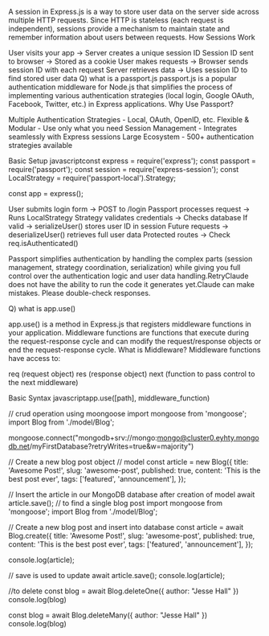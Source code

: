 A session in Express.js is a way to store user data on the server side across multiple HTTP requests. Since HTTP is stateless (each request is independent), sessions provide a mechanism to maintain state and remember information about users between requests.
How Sessions Work

User visits your app → Server creates a unique session ID
Session ID sent to browser → Stored as a cookie
User makes requests → Browser sends session ID with each request
Server retrieves data → Uses session ID to find stored user data
Q) what is a passport.js 
passport.js is a popular authentication middleware for Node.js that simplifies the process of implementing various authentication strategies (local login, Google OAuth, Facebook, Twitter, etc.) in Express applications.
Why Use Passport?

Multiple Authentication Strategies - Local, OAuth, OpenID, etc.
Flexible & Modular - Use only what you need
Session Management - Integrates seamlessly with Express sessions
Large Ecosystem - 500+ authentication strategies available

Basic Setup
javascriptconst express = require('express');
const passport = require('passport');
const session = require('express-session');
const LocalStrategy = require('passport-local').Strategy;

const app = express();

User submits login form → POST to /login
Passport processes request → Runs LocalStrategy
Strategy validates credentials → Checks database
If valid → serializeUser() stores user ID in session
Future requests → deserializeUser() retrieves full user data
Protected routes → Check req.isAuthenticated()

Passport simplifies authentication by handling the complex parts (session management, strategy coordination, serialization) while giving you full control over the authentication logic and user data handling.RetryClaude does not have the ability to run the code it generates yet.Claude can make mistakes. Please double-check responses.

Q) what is app.use()


app.use() is a method in Express.js that registers middleware functions in your application. Middleware functions are functions that execute during the request-response cycle and can modify the request/response objects or end the request-response cycle.
What is Middleware?
Middleware functions have access to:

req (request object)
res (response object)
next (function to pass control to the next middleware)

Basic Syntax
javascriptapp.use([path], middleware_function)

// crud operation using moongoose 
import mongoose from 'mongoose';
import Blog from './model/Blog';

mongoose.connect("mongodb+srv://mongo:mongo@cluster0.eyhty.mongodb.net/myFirstDatabase?retryWrites=true&w=majority")

// Create a new blog post object // model 
const article = new Blog({
  title: 'Awesome Post!',
  slug: 'awesome-post',
  published: true,
  content: 'This is the best post ever',
  tags: ['featured', 'announcement'],
});



// Insert the article in our MongoDB database after creation of model 
await article.save();
// to find a single blog post 
import mongoose from 'mongoose';
import Blog from './model/Blog';


// Create a new blog post and insert into database
const article = await Blog.create({
  title: 'Awesome Post!',
  slug: 'awesome-post',
  published: true,
  content: 'This is the best post ever',
  tags: ['featured', 'announcement'],
});

console.log(article);

// save is used to update 
await article.save();
console.log(article);

//to delete 
const blog = await Blog.deleteOne({ author: "Jesse Hall" })
console.log(blog)

const blog = await Blog.deleteMany({ author: "Jesse Hall" })
console.log(blog)
